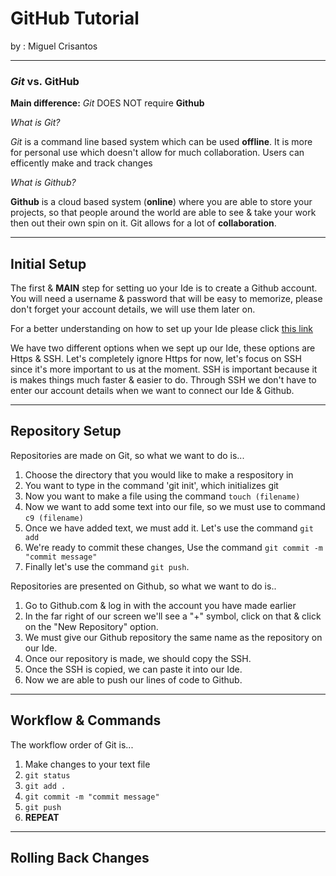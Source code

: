 # GitHub Tutorial

by : Miguel Crisantos

---
### _Git_ vs. **GitHub**

**Main difference:** _Git_ DOES NOT require **Github**

_What is Git?_

_Git_ is a command line based system which can be used **offline**.  It is more for personal use which doesn't allow for much collaboration.  Users can efficently make and track changes 

_What is Github?_

**Github** is a cloud based system (**online**) where you are able to store your projects, so that people around the world are able to see & take your work then out their own spin on it. Git allows for a lot of **collaboration**.

---
## Initial Setup

The first & **MAIN** step for setting uo your Ide is to create a Github account.  You will need a username & password that will be easy to memorize, please don't forget your account details, we will use them later on.

For a better understanding on how to set up your Ide please click [this link](https://github.com/hstatsep/ide50)

We have two different options when we sept up our Ide, these options are Https & SSH. Let's completely ignore Https for now, let's focus on SSH since it's more important to us at the moment. SSH is important because it is makes things much faster & easier to do. Through SSH we don't have to enter our account details when we want to connect our Ide & Github.

---
## Repository Setup

Repositories are made on Git, so what we want to do is...
1. Choose the directory that you would like to make a respository in 
2. You want to type in the command 'git init', which initializes git
3. Now you want to make a file using the command `touch (filename)`
4. Now we want to add some text into our file, so we must use to command `c9 (filename)`
5. Once we have added text, we must add it. Let's use the command `git add `
6. We're ready to commit these changes, Use the command `git commit -m "commit message" `
7. Finally let's use the command `git push`.


Repositories are presented on Github, so what we want to do is..
1. Go to Github.com & log in with the account you have made earlier 
2. In the far right of our screen we'll see a "+" symbol, click on that & click on the "New Repository" option.
3. We must give our Github repository the same name as the repository on our Ide.
4. Once our repository is made, we should copy the SSH.
5. Once the SSH is copied, we can paste it into our Ide.
6. Now we are able to push our lines of code to Github.


---
## Workflow & Commands

The workflow order of Git is...
1. Make changes to your text file
2. `git status`
3. `git add .`
4. `git commit -m "commit message" `
5. `git push`
6. **REPEAT**

---
## Rolling Back Changes

